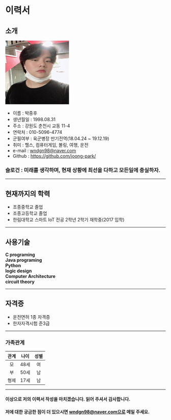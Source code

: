 # 이력서


## 소개

<img src=My.jpg width=200 height=200>

* 이름 : 박중후  
* 생년월일 : 1998.08.31  
* 주소 : 강원도 춘천시 교동 11-4
* 연락처 : 010-5096-4774  
* 군필여부 : 육군병장 만기전역(18.04.24 ~ 19.12.19)   
* 취미 : 헬스, 컴퓨터게임, 볼링, 여행, 운전  
* e-mail : wndgn98@naver.com  
* Github : https://github.com/joong-park/   


 ### 슬로건 : 미래를 생각하며, 현재 상황에 최선을 다하고 모든일에 충실하자.  
 
--------

 ## 현재까지의 학력
 * 조종중학교 졸업
 * 조종고등학교 졸업
 * 한림대학교 스마트 IoT 전공 2학년 2학기 재학중(2017 입학)
 
--------

 ## 사용기술
 **C programing**  
 **Java programing**  
 **Python**  
 **logic design**  
 **Computer Architecture**  
 **circuit theory**
 
--------

 ## 자격증
 * 운전면허 1종 자격증
 * 한자자격시험 준3급
 
--------

### 가족관계  
|관계|나이|성별|
|:---:|---|:---:|
|모|48세|여|
|부|50세|남|
|형제|17세|남|

--------

#### 이상으로 저의 이력서 작성을 마치겠습니다. 읽어 주셔서 감사합니다. 
#### 저에 대한 궁금한 점이 더 있으시면 wndgn98@naver.com으로 메일 주세요.

